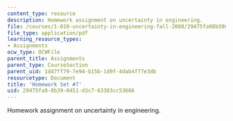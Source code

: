 ```yaml
---
content_type: resource
description: Homework assignment on uncertainty in engineering.
file: /courses/1-010-uncertainty-in-engineering-fall-2008/29475fa98b390451d3c763383cc53666_homework_07.pdf
file_type: application/pdf
learning_resource_types:
- Assignments
ocw_type: OCWFile
parent_title: Assignments
parent_type: CourseSection
parent_uid: 1dd7ff79-7e94-b15b-1d9f-4dab4f77e3db
resourcetype: Document
title: 'Homework Set #7'
uid: 29475fa9-8b39-0451-d3c7-63383cc53666
---
```

Homework assignment on uncertainty in engineering.

